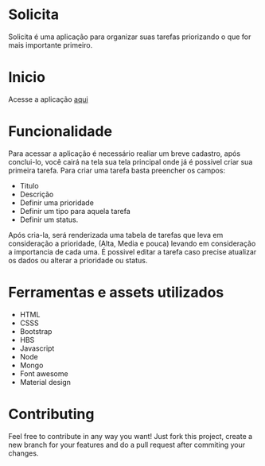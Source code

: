 # Solicita
Solicita é uma aplicação para organizar suas tarefas priorizando o que for mais importante primeiro.

# Inicio

Acesse a aplicação [aqui](http://solicita-ai.herokuapp.com/)

# Funcionalidade

Para acessar a aplicação é necessário realiar um breve cadastro, após conclui-lo, você cairá na tela sua tela principal onde já
é possivel criar sua primeira tarefa. Para criar uma tarefa basta preencher os campos:

- Titulo
- Descrição
- Definir uma prioridade
- Definir um tipo para aquela tarefa
- Definir um status.

Após cria-la, será renderizada uma tabela de tarefas que leva em consideração a prioridade, (Alta, Media e pouca)
levando em consideração a importancia de cada uma.
É possivel editar a tarefa caso precise atualizar os dados ou alterar a prioridade ou status.

# Ferramentas e assets utilizados

- HTML
- CSSS
- Bootstrap
- HBS
- Javascript
- Node
- Mongo
- Font awesome
- Material design

# Contributing
Feel free to contribute in any way you want! Just fork this project, create a new branch for your features and do a pull request after commiting your changes.

